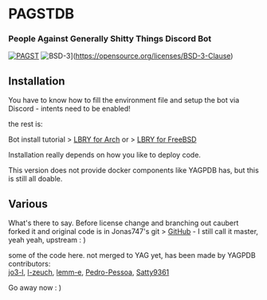 PAGSTDB
================

### People Against Generally Shitty Things Discord Bot

[![PAGST](https://img.shields.io/github/v/tag/mrbentarikau/pagst?style=flat-square)](https://pagst.xyz)
![BSD-3](https://img.shields.io/github/license/mrbentarikau/pagst?color=%231a1a1a)](https://opensource.org/licenses/BSD-3-Clause)
## Installation
You have to know how to fill the environment file and setup the bot via Discord - intents need to be enabled!

the rest is:

Bot install tutorial > [LBRY for Arch](https://lbry.tv/@caubert:c47/pagst-yagpdb-install-on-archlinux:4)
or > [LBRY for FreeBSD](https://lbry.tv/@caubert:c47/pagstbsd-self-hosting-yagpdb-on-freebsd:b)

Installation really depends on how you like to deploy code.

This version does not provide docker components like YAGPDB has, but this is still all doable.

## Various
What's there to say.
Before license change and branching out caubert forked it and 
original code is in Jonas747's git > [GitHub](https://github.com/jonas747/yagpdb) - I still call it master, yeah yeah, upstream : )

some of the code here. not merged to YAG yet, has been made by YAGPDB contributors:  
[jo3-l](https://github.com/jo3-l),
[l-zeuch](https://github.com/l-zeuch),
[lemm-e](https://github.com/lemm-e/),
[Pedro-Pessoa](https://github.com/Pedro-Pessoa),
[Satty9361](https://github.com/Satty9361)

Go away now : )
